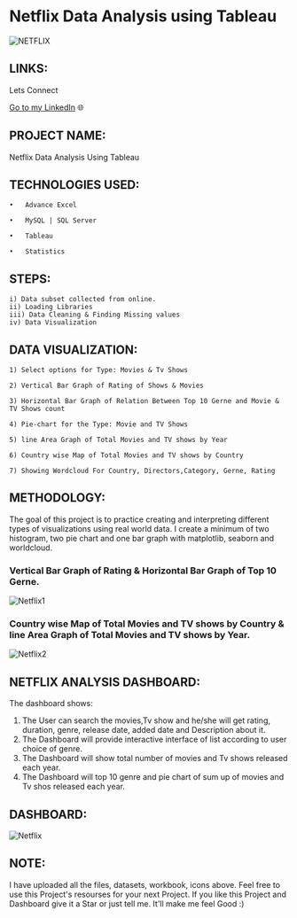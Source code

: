 # Netflix Data Analysis using Tableau

![NETFLIX](https://user-images.githubusercontent.com/124501309/224610912-3728b852-8844-419c-b668-82c6d4ceec23.png)

## LINKS: 

Lets Connect

[Go to my LinkedIn](https://www.linkedin.com/in/eshwari-gone-8a0500194/) 🌐

## PROJECT NAME: 

Netflix Data Analysis Using Tableau 


## TECHNOLOGIES USED:

    •	Advance Excel

    •	MySQL | SQL Server

    •	Tableau

    •	Statistics
    
## STEPS:

    i) Data subset collected from online.
    ii) Loading Libraries
    iii) Data Cleaning & Finding Missing values
    iv) Data Visualization
    
## DATA VISUALIZATION: 


    1) Select options for Type: Movies & Tv Shows
    
    2) Vertical Bar Graph of Rating of Shows & Movies
    
    3) Horizontal Bar Graph of Relation Between Top 10 Gerne and Movie & TV Shows count
    
    4) Pie-chart for the Type: Movie and TV Shows
    
    5) line Area Graph of Total Movies and TV shows by Year
    
    6) Country wise Map of Total Movies and TV shows by Country
    
    7) Showing Wordcloud For Country, Directors,Category, Gerne, Rating
    

## METHODOLOGY:


The goal of this project is to practice creating and interpreting different types of visualizations using real world data. I create a minimum of two histogram, two pie chart and one bar graph with matplotlib, seaborn and worldcloud.

### Vertical Bar Graph of Rating & Horizontal Bar Graph of Top 10 Gerne.

![Netflix1](https://user-images.githubusercontent.com/124501309/218270328-913ef05d-c6dc-478c-93ef-cc1dacdc1751.jpg)



### Country wise Map of Total Movies and TV shows by Country & line Area Graph of Total Movies and TV shows by Year.

![Netflix2](https://user-images.githubusercontent.com/124501309/218270348-03ad03b0-c9aa-4b19-a3fe-afe13298e67a.jpg)



## NETFLIX ANALYSIS DASHBOARD:

The dashboard shows:

1) The User can search the movies,Tv show and he/she will get rating, duration, genre, release date, added date and Description about it.
2) The Dashboard will provide interactive interface of list according to user choice of genre.
3) The Dashboard will show total number of movies and Tv shows released each year. 
4) The Dashboard will top 10 genre and pie chart of sum up of movies and Tv shos released each year.

## DASHBOARD:

![Netflix](https://user-images.githubusercontent.com/124501309/218270123-35907b8d-1ca2-4a7a-8087-5999b55c31f1.png)

## NOTE:

I have uploaded all the files, datasets, workbook, icons above. Feel free to use this Project's resourses for your next Project. If you like this Project and Dashboard give it a Star or just tell me. It'll make me feel Good :)



